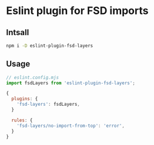# Eslint plugin for FSD imports

## Intsall

```bash
npm i -D eslint-plugin-fsd-layers
```

## Usage

```js
// eslint.config.mjs
import fsdLayers from 'eslint-plugin-fsd-layers';

{
  plugins: {
    'fsd-layers': fsdLayers,
  }

  rules: {
    'fsd-layers/no-import-from-top': 'error',
  }
}
```
